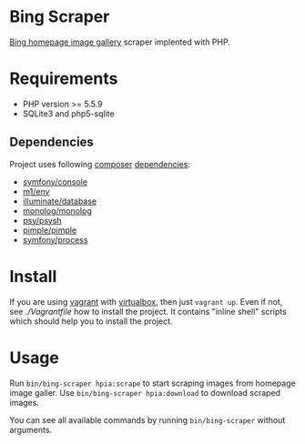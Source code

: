 Bing Scraper
=====================================

[Bing homepage image gallery](http://www.bing.com/gallery/) scraper implented with PHP.


# Requirements

 * PHP version >= 5.5.9
 * SQLite3 and php5-sqlite

## Dependencies

Project uses following [composer](https://getcomposer.org/doc/) [dependencies](https://packagist.org/):

 * [symfony/console](https://symfony.com/doc/current/components/console.html)
 * [m1/env](https://github.com/m1/Env)
 * [illuminate/database](https://github.com/illuminate/database)
 * [monolog/monolog](https://github.com/Seldaek/monolog)
 * [psy/psysh](https://github.com/bobthecow/psysh)
 * [pimple/pimple](https://github.com/silexphp/Pimple)
 * [symfony/process](https://symfony.com/doc/current/components/process.html)


# Install

If you are using [vagrant](https://www.vagrantup.com/docs/index.html) with 
[virtualbox](https://www.virtualbox.org/wiki/Downloads), then just `vagrant up`. Even if not, see *./Vagrantfile* 
how to install the project. It contains "inline shell" scripts which should help you to 
install the project.


# Usage

Run `bin/bing-scraper hpia:scrape` to start scraping images from homepage image galler. 
Use `bin/bing-scraper hpia:download` to download scraped images.

You can see all available commands by running `bin/bing-scraper` without arguments.

